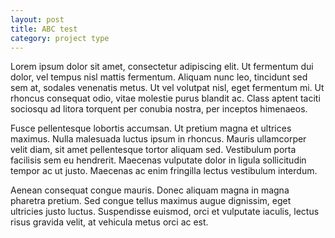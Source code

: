 ```yaml
---
layout: post
title: ABC test
category: project type
---
```


Lorem ipsum dolor sit amet, consectetur adipiscing elit. Ut fermentum dui dolor, vel tempus nisl mattis fermentum. Aliquam nunc leo, tincidunt sed sem at, sodales venenatis metus. Ut vel volutpat nisl, eget fermentum mi. Ut rhoncus consequat odio, vitae molestie purus blandit ac. Class aptent taciti sociosqu ad litora torquent per conubia nostra, per inceptos himenaeos.

Fusce pellentesque lobortis accumsan. Ut pretium magna et ultrices maximus. Nulla malesuada luctus ipsum in rhoncus. Mauris ullamcorper velit diam, sit amet pellentesque tortor aliquam sed. Vestibulum porta facilisis sem eu hendrerit. Maecenas vulputate dolor in ligula sollicitudin tempor ac ut justo. Maecenas ac enim fringilla lectus vestibulum interdum.

Aenean consequat congue mauris. Donec aliquam magna in magna pharetra pretium. Sed congue tellus maximus augue dignissim, eget ultricies justo luctus. Suspendisse euismod, orci et vulputate iaculis, lectus risus gravida velit, at vehicula metus orci ac est.
